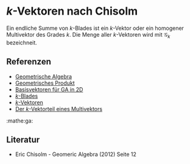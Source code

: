 # $k$-Vektoren nach Chisolm

Ein endliche Summe von $k$-Blades ist ein $k$-Vektor oder ein homogener
Multivektor des Grades $k$. Die Menge aller $k$-Vektoren wird mit
$\mathscr{G}_k$ bezeichneit.

## Referenzen

- [Geometrische Algebra](f35d.md)
- [Geometrisches Produkt](81js.md)
- [Basisvektoren für GA in 2D](e6nk.md)
- [$k$-Blades](kikd.md)
- [$k$-Vektoren](93t3.md)
- [Der $k$-Vektorteil eines Multivektors](oagu.md)

:mathe:ga:

## Literatur

- Eric Chisolm - Geomeric Algebra (2012) Seite 12
